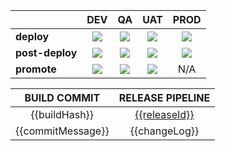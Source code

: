 |                 |                                           DEV                                           |                                          QA                                           |                                        UAT                                         |                                              PROD                                               |
|:----------------|:---------------------------------------------------------------------------------------:|:-------------------------------------------------------------------------------------:|:----------------------------------------------------------------------------------:|:-----------------------------------------------------------------------------------------------:|
| **deploy**      |      [<img src="{{baseUrl}}{{filePathForDownload}}{{releaseId}}/dev-deploy.png">][dev-deploy]      |      [<img src="{{baseUrl}}{{filePathForDownload}}{{releaseId}}/qa-deploy.png">][qa-deploy]      |   [<img src="{{baseUrl}}{{filePathForDownload}}{{releaseId}}/uat-deploy.png">][uat-deploy]    |   [<img src="{{baseUrl}}{{filePathForDownload}}{{releaseId}}/prod-deploy.png">][prod-deploy]    |
| **post-deploy** | [<img src="{{baseUrl}}{{filePathForDownload}}{{releaseId}}/dev-post-deploy.png">][dev-post-deploy] | [<img src="{{baseUrl}}{{filePathForDownload}}{{releaseId}}/qa-post-deploy.png">][qa-post-deploy] | [<img src="{{baseUrl}}{{filePathForDownload}}{{releaseId}}/uat-deploy.png">][uat-post-deploy] | [<img src="{{baseUrl}}{{filePathForDownload}}{{releaseId}}/prod-deploy.png">][prod-post-deploy] |
| **promote**     |    [<img src="{{baseUrl}}{{filePathForDownload}}{{releaseId}}/dev-promote.png">][dev-promote]      |     [<img src="{{baseUrl}}{{filePathForDownload}}{{releaseId}}/qa-promte.png">][qa-promote]      |  [<img src="{{baseUrl}}{{filePathForDownload}}{{releaseId}}/uat-deploy.png">][uat-promote]    |                                               N/A                                               |

|   BUILD COMMIT    |            RELEASE PIPELINE            |
|:-----------------:|:--------------------------------------:|
|   {{buildHash}}   | [{{releaseId}}][release-pipeline-link] |
| {{commitMessage}} |             {{changeLog}}              |


[build-link]: {{baseUrl}}releases/tag/{{releaseId}}
[release-pipeline-link]: {{baseUrl}}releases/tag/{{releaseId}}

[dev-deploy]: {{baseUrl}}releases/tag/{{releaseId}}
[dev-post-deploy]: {{baseUrl}}releases/tag/{{releaseId}}
[dev-promote]: {{baseUrl}}releases/tag/{{releaseId}}
[qa-deploy]: {{baseUrl}}releases/tag/{{releaseId}}
[qa-post-deploy]: {{baseUrl}}releases/tag/{{releaseId}}
[qa-promote]: {{baseUrl}}releases/tag/{{releaseId}}
[uat-deploy]: {{baseUrl}}releases/tag/{{releaseId}}
[uat-post-deploy]: {{baseUrl}}releases/tag/{{releaseId}}
[uat-promote]: {{baseUrl}}releases/tag/{{releaseId}}
[prod-deploy]: {{baseUrl}}releases/tag/{{releaseId}}
[prod-post-deploy]: {{baseUrl}}releases/tag/{{releaseId}}